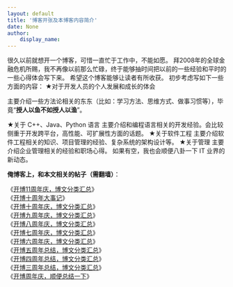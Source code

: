 ```yaml
---
layout: default
title: '博客开张及本博客内容简介'
date: None
author:
    display_name: 
---
```


很久以前就想开一个博客，可惜一直忙于工作中，不能如愿。 拜2008年的全球金融危机所赐，我不再像以前那么忙碌，终于能够抽时间把以前的一些经验和平时的一些心得体会写下来。 希望这个博客能够让读者有所收获。 初步考虑写如下一些方面的内容： ★对于开发人员的个人发展和成长的体会

主要介绍一些方法论相关的东东（比如：学习方法、思维方式、做事习惯等），毕竟“**授人以鱼不如授人以渔**”。

★关于 C++、Java、Python 语言 主要介绍和编程语言相关的开发经验。会比较侧重于开发跨平台，高性能、可扩展性方面的话题。 ★关于软件工程 主要介绍软件工程相关的知识、项目管理的经验、复杂系统的架构设计等。 ★关于管理 主要介绍企业管理相关的经验和职场心得。 如果有空，我也会顺便八卦一下 IT 业界的新动态。

**俺博客上，和本文相关的帖子（需翻墙）**：

  
《[开博11周年庆，博文分类汇总](https://program-think.blogspot.com/2020/01/11-years-blogging.html)》  
《[开博十周年大事记](https://program-think.blogspot.com/2019/01/Memorabilia.html)》  
《[开博十周年庆，博文分类汇总](https://program-think.blogspot.com/2019/01/ten-years-blogging.html)》  
《[开博九周年庆，博文分类汇总](https://program-think.blogspot.com/2018/01/nine-years-blogging.html)》  
《[开博八周年庆，博文分类汇总](https://program-think.blogspot.com/2017/01/eight-years-blogging.html)》  
《[开博七周年庆，博文分类汇总](https://program-think.blogspot.com/2016/01/seven-years-blogging.html)》  
《[开博六周年庆，博文分类汇总](https://program-think.blogspot.com/2015/01/six-years-blogging.html)》  
《[开博五周年总结，博文分类汇总](https://program-think.blogspot.com/2014/01/five-years-blogging.html)》  
《[开博四周年总结，博文分类汇总](https://program-think.blogspot.com/2013/01/four-years-blogging.html)》  
《[开博三周年总结，博文分类汇总](https://program-think.blogspot.com/2012/01/three-years-blogging.html)》  
《[开博周年庆，顺便总结一下](https://program-think.blogspot.com/2010/01/2009-review.html)》

